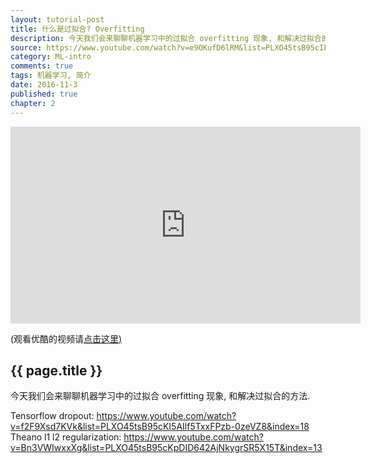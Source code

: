 ```yaml
---
layout: tutorial-post
title: 什么是过拟合? Overfitting
description: 今天我们会来聊聊机器学习中的过拟合 overfitting 现象, 和解决过拟合的方法.
source: https://www.youtube.com/watch?v=e9OKufD6lRM&list=PLXO45tsB95cIFm8Y8vMkNNPPXAtYXwKin&index=11
category: ML-intro
comments: true
tags: 机器学习, 简介
date: 2016-11-3
published: true
chapter: 2
---
```


<iframe width="560" height="315" src="https://www.youtube.com/embed/e9OKufD6lRM?list=PLXO45tsB95cIFm8Y8vMkNNPPXAtYXwKin" frameborder="0" allowfullscreen></iframe>
<p class="link-under-youtube">(观看优酷的视频请<a href="http://v.youku.com/v_show/id_XMTczNjA2Nzc5Ng==.html?f=27892935&o=1" target="_blank">点击这里)</a></p>

## {{ page.title }}
今天我们会来聊聊机器学习中的过拟合 overfitting 现象, 和解决过拟合的方法.

Tensorflow dropout: https://www.youtube.com/watch?v=f2F9Xsd7KVk&list=PLXO45tsB95cKI5AIlf5TxxFPzb-0zeVZ8&index=18
Theano l1 l2 regularization: https://www.youtube.com/watch?v=Bn3VWIwxxXg&list=PLXO45tsB95cKpDID642AjNkygrSR5X15T&index=13
